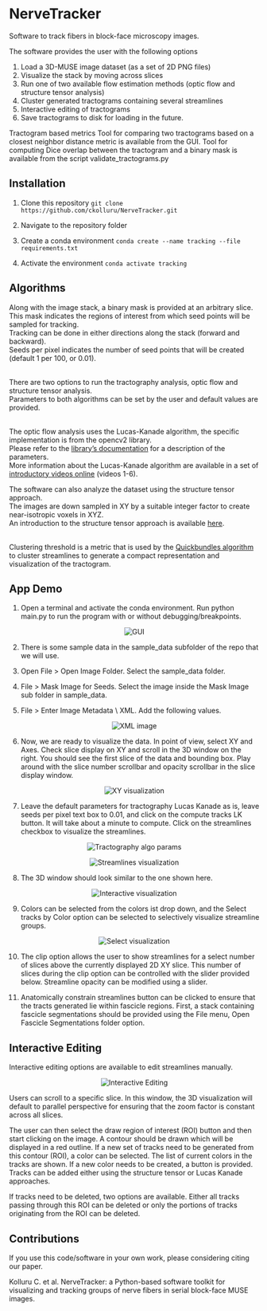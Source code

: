 # NerveTracker
Software to track fibers in block-face microscopy images.

The software provides the user with the following options
1. Load a 3D-MUSE image dataset (as a set of 2D PNG files)
2. Visualize the stack by moving across slices
3. Run one of two available flow estimation methods (optic flow and structure tensor analysis)
4. Cluster generated tractograms containing several streamlines
5. Interactive editing of tractograms
6. Save tractograms to disk for loading in the future.

Tractogram based metrics
Tool for comparing two tractograms based on a closest neighbor distance metric is available from the GUI.
Tool for computing Dice overlap between the tractogram and a binary mask is available from the script validate_tractograms.py

## Installation

1. Clone this repository
```git clone https://github.com/ckolluru/NerveTracker.git```

2. Navigate to the repository folder

3. Create a conda environment
```conda create --name tracking --file requirements.txt```

4. Activate the environment
```conda activate tracking```

## Algorithms
Along with the image stack, a binary mask is provided at an arbitrary slice. 
<br />This mask indicates the regions of interest from which seed points will be sampled for tracking.
<br />Tracking can be done in either directions along the stack (forward and backward).
<br />Seeds per pixel indicates the number of seed points that will be created (default 1 per 100, or 0.01). 

<br />There are two options to run the tractography analysis, optic flow and structure tensor analysis.
<br />Parameters to both algorithms can be set by the user and default values are provided. 

<br />The optic flow analysis uses the Lucas-Kanade algorithm, the specific implementation is from the opencv2 library. 
<br />Please refer to the [library’s documentation](https://docs.opencv.org/3.4/d4/dee/tutorial_optical_flow.html) for a description of the parameters. 
<br />More information about the Lucas-Kanade algorithm are available in a set of [introductory videos online](https://www.youtube.com/watch?v=lnXFcmLB7sM&list=PL2zRqk16wsdoYzrWStffqBAoUY8XdvatV&index=1) (videos 1-6).

The software can also analyze the dataset using the structure tensor approach. 
<br />The images are down sampled in XY by a suitable integer factor to create near-isotropic voxels in XYZ.
<br />An introduction to the structure tensor approach is available [here](http://people.compute.dtu.dk/vand/notes/ST_intro.pdf). 

<br />Clustering threshold is a metric that is used by the [Quickbundles algorithm](https://doi.org/10.3389%2Ffnins.2012.00175) to cluster streamlines to generate a compact representation and visualization of the tractogram. 

## App Demo
1.	Open a terminal and activate the conda environment. Run python main.py to run the program with or without debugging/breakpoints.
<p align="center">
  <img src="docs/Figure_1.PNG" alt="GUI"/>
</p>

2.	There is some sample data in the sample_data subfolder of the repo that we will use.

3.	Open File > Open Image Folder. Select the sample_data folder.

4.	File > Mask Image for Seeds. Select the image inside the Mask Image sub folder in sample_data.

5.	File > Enter Image Metadata \ XML. Add the following values.
<p align="center">
  <img src="docs/Figure_7.PNG" alt="XML image"/>
</p>

6.	Now, we are ready to visualize the data. In point of view, select XY and Axes. Check slice display on XY and scroll in the 3D window on the right. You should see the first slice of the data and bounding box. Play around with the slice number scrollbar and opacity scrollbar in the slice display window.

<p align="center">
  <img src="docs/Figure_2.PNG" alt="XY visualization"/>
</p>

7.	Leave the default parameters for tractography Lucas Kanade as is, leave seeds per pixel text box to 0.01, and click on the compute tracks LK button. It will take about a minute to compute. Click on the streamlines checkbox to visualize the streamlines.

<p align="center">
  <img src="docs/Figure_3.PNG" alt="Tractography algo params"/>
</p>

<p align="center">
  <img src="docs/Figure_4.PNG" alt="Streamlines visualization"/>
</p>

8. The 3D window should look similar to the one shown here.
<p align="center">
  <img src="docs/Figure_6.PNG" alt="Interactive visualization"/>
</p>

9. Colors can be selected from the colors ist drop down, and the Select tracks by Color option can be selected to selectively visualize streamline groups. 
<p align="center">
  <img src="docs/Figure_5.PNG" alt="Select visualization"/>
</p>

10. The clip option allows the user to show streamlines for a select number of slices above the currently displayed 2D XY slice. This number of slices during the clip option can be controlled with the slider provided below. Streamline opacity can be modified using a slider.

11. Anatomically constrain streamlines button can be clicked to ensure that the tracts generated lie within fascicle regions. First, a stack containing fascicle segmentations should be provided using the File menu, Open Fascicle Segmentations folder option. 

## Interactive Editing
Interactive editing options are available to edit streamlines manually.

<p align="center">
  <img src="docs/Figure_8.png" alt="Interactive Editing"/>
</p>

Users can scroll to a specific slice. 
In this window, the 3D visualization will default to parallel perspective for ensuring that the zoom factor is constant across all slices. 

The user can then select the draw region of interest (ROI) button and then start clicking on the image. A contour should be drawn which will be displayed in a red outline. If a new set of tracks need to be generated from this contour (ROI), a color can be selected. The list of current colors in the tracks are shown. If a new color needs to be created, a button is provided. Tracks can be added either using the structure tensor or Lucas Kanade approaches. 

If tracks need to be deleted, two options are available. Either all tracks passing through this ROI can be deleted or only the portions of tracks originating from the ROI can be deleted.

## Contributions
If you use this code/software in your own work, please considering citing our paper.

Kolluru C. et al. NerveTracker: a Python-based software toolkit for visualizing and tracking groups of nerve fibers in serial block-face MUSE images.
